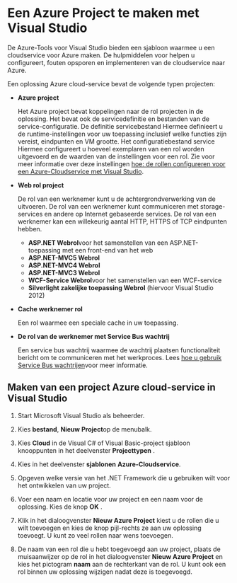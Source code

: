 <properties
   pageTitle="Een Azure project te maken met Visual Studio | Microsoft Azure"
   description="Een Azure project te maken met Visual Studio"
   services="visual-studio-online"
   documentationCenter="na"
   authors="TomArcher"
   manager="douge"
   editor="" />
<tags
   ms.service="multiple"
   ms.devlang="multiple"
   ms.topic="article"
   ms.tgt_pltfrm="na"
   ms.workload="na"
   ms.date="08/15/2016"
   ms.author="tarcher" />

# <a name="creating-an-azure-project-with-visual-studio"></a>Een Azure Project te maken met Visual Studio

De Azure-Tools voor Visual Studio bieden een sjabloon waarmee u een cloudservice voor Azure maken. De hulpmiddelen voor helpen u configureert, fouten opsporen en implementeren van de cloudservice naar Azure.

Een oplossing Azure cloud-service bevat de volgende typen projecten:

- **Azure project**

    Het Azure project bevat koppelingen naar de rol projecten in de oplossing. Het bevat ook de servicedefinitie en bestanden van de service-configuratie. De definitie servicebestand Hiermee definieert u de runtime-instellingen voor uw toepassing inclusief welke functies zijn vereist, eindpunten en VM grootte. Het configuratiebestand service Hiermee configureert u hoeveel exemplaren van een rol worden uitgevoerd en de waarden van de instellingen voor een rol. Zie voor meer informatie over deze instellingen [hoe: de rollen configureren voor een Azure-Cloudservice met Visual Studio](vs-azure-tools-configure-roles-for-cloud-service.md).

- **Web rol project**

    De rol van een werknemer kunt u de achtergrondverwerking van de uitvoeren. De rol van een werknemer kunt communiceren met storage-services en andere op Internet gebaseerde services. De rol van een werknemer kan een willekeurig aantal HTTP, HTTPS of TCP eindpunten hebben.

    - **ASP.NET Webrol**voor het samenstellen van een ASP.NET-toepassing met een front-end van het web
    - **ASP.NET-MVC5 Webrol**
    - **ASP.NET-MVC4 Webrol**
    - **ASP.NET-MVC3 Webrol**
    - **WCF-Service Webrol**voor het samenstellen van een WCF-service
    - **Silverlight zakelijke toepassing Webrol** (hiervoor Visual Studio 2012)

- **Cache werknemer rol**

    Een rol waarmee een speciale cache in uw toepassing.

- **De rol van de werknemer met Service Bus wachtrij**

    Een service bus wachtrij waarmee de wachtrij plaatsen functionaliteit bericht om te communiceren met het werkproces. Lees [hoe u gebruik Service Bus wachtrijen](http://go.microsoft.com/fwlink/?LinkId=260560)voor meer informatie.

## <a name="to-create-an-azure-cloud-service-project-in-visual-studio"></a>Maken van een project Azure cloud-service in Visual Studio

1. Start Microsoft Visual Studio als beheerder.

1. Kies **bestand**, **Nieuw** **Project**op de menubalk.

1. Kies **Cloud** in de Visual C# of Visual Basic-project sjabloon knooppunten in het deelvenster **Projecttypen** .

1. Kies in het deelvenster **sjablonen** **Azure-Cloudservice**.

1. Opgeven welke versie van het .NET Framework die u gebruiken wilt voor het ontwikkelen van uw project.

1. Voer een naam en locatie voor uw project en een naam voor de oplossing. Kies de knop **OK** .

1. Klik in het dialoogvenster **Nieuw Azure Project** kiest u de rollen die u wilt toevoegen en kies de knop pijl-rechts ze aan uw oplossing toevoegt. U kunt zo veel rollen naar wens toevoegen.

1. De naam van een rol die u hebt toegevoegd aan uw project, plaats de muisaanwijzer op de rol in het dialoogvenster **Nieuw Azure Project** en kies het pictogram **naam** aan de rechterkant van de rol. U kunt ook een rol binnen uw oplossing wijzigen nadat deze is toegevoegd.
